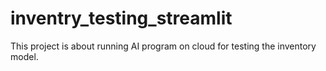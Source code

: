 # inventry_testing_streamlit
This project is about running AI program on cloud for testing the inventory model.
